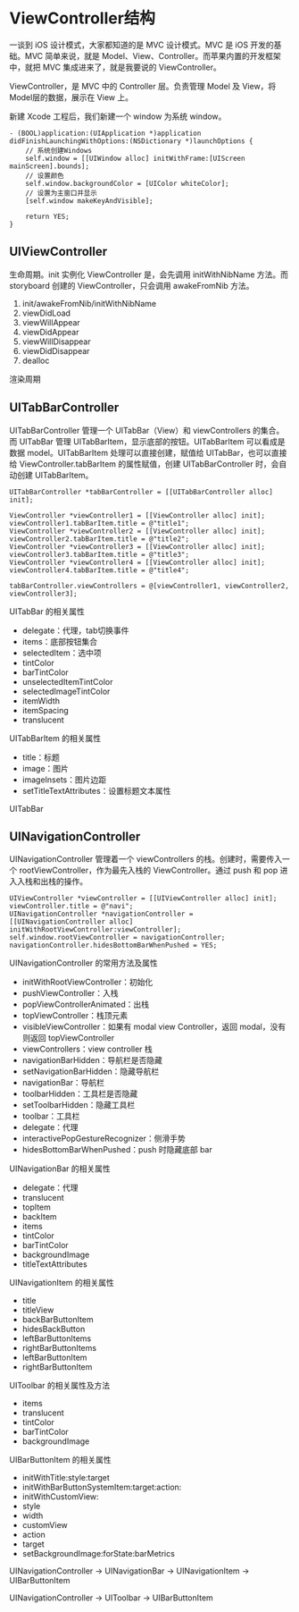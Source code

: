 # ViewController结构

一谈到 iOS 设计模式，大家都知道的是 MVC 设计模式。MVC 是 iOS 开发的基础。MVC 简单来说，就是 Model、View、Controller。而苹果内置的开发框架中，就把 MVC 集成进来了，就是我要说的 ViewController。

ViewController，是 MVC 中的 Controller 层。负责管理 Model 及 View，将 Model层的数据，展示在 View 上。

新建 Xcode 工程后，我们新建一个 window 为系统 window。

```
- (BOOL)application:(UIApplication *)application didFinishLaunchingWithOptions:(NSDictionary *)launchOptions {
    // 系统创建Windows
    self.window = [[UIWindow alloc] initWithFrame:[UIScreen mainScreen].bounds];
    // 设置颜色
    self.window.backgroundColor = [UIColor whiteColor];
    // 设置为主窗口并显示
    [self.window makeKeyAndVisible];
    
    return YES;
}
```

## UIViewController

生命周期。init 实例化 ViewController 是，会先调用 initWithNibName 方法。而 storyboard 创建的 ViewController，只会调用 awakeFromNib 方法。

1. init/awakeFromNib/initWithNibName
2. viewDidLoad
3. viewWillAppear
4. viewDidAppear
5. viewWillDisappear
6. viewDidDisappear
7. dealloc

渲染周期

## UITabBarController

UITabBarController 管理一个 UITabBar（View）和 viewControllers 的集合。而 UITabBar 管理 UITabBarItem，显示底部的按钮。UITabBarItem 可以看成是数据 model。UITabBarItem 处理可以直接创建，赋值给 UITabBar，也可以直接给 ViewController.tabBarItem 的属性赋值，创建 UITabBarController 时，会自动创建 UITabBarItem。

```
UITabBarController *tabBarController = [[UITabBarController alloc] init];
    
ViewController *viewController1 = [[ViewController alloc] init];
viewController1.tabBarItem.title = @"title1";
ViewController *viewController2 = [[ViewController alloc] init];
viewController2.tabBarItem.title = @"title2";
ViewController *viewController3 = [[ViewController alloc] init];
viewController3.tabBarItem.title = @"title3";
ViewController *viewController4 = [[ViewController alloc] init];
viewController4.tabBarItem.title = @"title4";
    
tabBarController.viewControllers = @[viewController1, viewController2, viewController3];
```

UITabBar 的相关属性

* delegate：代理，tab切换事件
* items：底部按钮集合
* selectedItem：选中项
* tintColor
* barTintColor
* unselectedItemTintColor
* selectedImageTintColor
* itemWidth
* itemSpacing
* translucent

UITabBarItem 的相关属性

* title：标题
* image：图片
* imageInsets：图片边距
* setTitleTextAttributes：设置标题文本属性

UITabBar

## UINavigationController

UINavigationController 管理着一个 viewControllers 的栈。创建时，需要传入一个 rootViewController，作为最先入栈的 ViewController。通过 push 和 pop 进入入栈和出栈的操作。

```
UIViewController *viewController = [[UIViewController alloc] init];
viewController.title = @"navi";
UINavigationController *navigationController = [[UINavigationController alloc] initWithRootViewController:viewController];
self.window.rootViewController = navigationController;
navigationController.hidesBottomBarWhenPushed = YES;
```

UINavigationController 的常用方法及属性

* initWithRootViewController：初始化
* pushViewController：入栈
* popViewControllerAnimated：出栈
* topViewController：栈顶元素
* visibleViewController：如果有 modal view Controller，返回 modal，没有则返回 topViewController
* viewControllers：view controller 栈
* navigationBarHidden：导航栏是否隐藏
* setNavigationBarHidden：隐藏导航栏
* navigationBar：导航栏
* toolbarHidden：工具栏是否隐藏
* setToolbarHidden：隐藏工具栏
* toolbar：工具栏
* delegate：代理
* interactivePopGestureRecognizer：侧滑手势
* hidesBottomBarWhenPushed：push 时隐藏底部 bar

UINavigationBar 的相关属性

* delegate：代理
* translucent
* topItem
* backItem
* items
* tintColor
* barTintColor
* backgroundImage
* titleTextAttributes

UINavigationItem 的相关属性

* title
* titleView
* backBarButtonItem
* hidesBackButton
* leftBarButtonItems
* rightBarButtonItems
* leftBarButtonItem
* rightBarButtonItem

UIToolbar 的相关属性及方法

* items
* translucent
* tintColor
* barTintColor
* backgroundImage

UIBarButtonItem 的相关属性

* initWithTitle:style:target
* initWithBarButtonSystemItem:target:action:
* initWithCustomView:
* style
* width
* customView
* action
* target
* setBackgroundImage:forState:barMetrics

UINavigationController -> UINavigationBar -> UINavigationItem -> UIBarButtonItem

UINavigationController -> UIToolbar -> UIBarButtonItem


